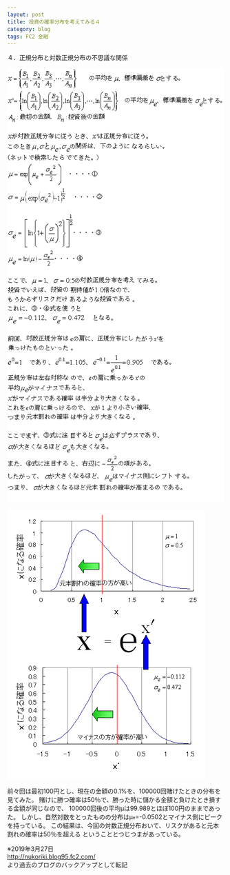 ```yaml
---
layout: post
title: 投資の確率分布を考えてみる４
category: blog
tags: FC2 金融
---
```


４．正規分布と対数正規分布の不思議な関係

![image](/images/2008nukoriki/txt9.gif)

![image](/images/2008nukoriki/glf9.gif)


前々回は最初100円とし、現在の金額の0.1%を、100000回賭けたときの分布を見てみた。
賭けに勝つ確率は50％で、勝った時に儲かる金額と負けたとき損する金額が同じなので、
100000回後の平均μは99.989とほぼ100円のままであった。
しかし、自然対数をとったものの分布はμ<span style="font-size:x-small;">e</span>=-0.0502とマイナス側にピークを持っている。
この結果は、今回の対数正規分布おいて、リスクがあると元本割れの確率は50％を超える
ということとつじつまがあっている。

※2019年3月27日  
http://nukoriki.blog95.fc2.com/  
より過去のブログのバックアップとして転記
